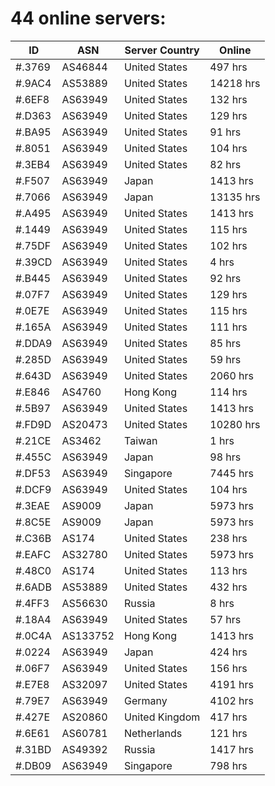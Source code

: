 # 44 online servers:

| ID | ASN | Server Country | Online |
| ------ | ------ | ------ | ------ |
| #.3769 | AS46844 | United States | 497 hrs |
| #.9AC4 | AS53889 | United States | 14218 hrs |
| #.6EF8 | AS63949 | United States | 132 hrs |
| #.D363 | AS63949 | United States | 129 hrs |
| #.BA95 | AS63949 | United States | 91 hrs |
| #.8051 | AS63949 | United States | 104 hrs |
| #.3EB4 | AS63949 | United States | 82 hrs |
| #.F507 | AS63949 | Japan | 1413 hrs |
| #.7066 | AS63949 | Japan | 13135 hrs |
| #.A495 | AS63949 | United States | 1413 hrs |
| #.1449 | AS63949 | United States | 115 hrs |
| #.75DF | AS63949 | United States | 102 hrs |
| #.39CD | AS63949 | United States | 4 hrs |
| #.B445 | AS63949 | United States | 92 hrs |
| #.07F7 | AS63949 | United States | 129 hrs |
| #.0E7E | AS63949 | United States | 115 hrs |
| #.165A | AS63949 | United States | 111 hrs |
| #.DDA9 | AS63949 | United States | 85 hrs |
| #.285D | AS63949 | United States | 59 hrs |
| #.643D | AS63949 | United States | 2060 hrs |
| #.E846 | AS4760 | Hong Kong | 114 hrs |
| #.5B97 | AS63949 | United States | 1413 hrs |
| #.FD9D | AS20473 | United States | 10280 hrs |
| #.21CE | AS3462 | Taiwan | 1 hrs |
| #.455C | AS63949 | Japan | 98 hrs |
| #.DF53 | AS63949 | Singapore | 7445 hrs |
| #.DCF9 | AS63949 | United States | 104 hrs |
| #.3EAE | AS9009 | Japan | 5973 hrs |
| #.8C5E | AS9009 | Japan | 5973 hrs |
| #.C36B | AS174 | United States | 238 hrs |
| #.EAFC | AS32780 | United States | 5973 hrs |
| #.48C0 | AS174 | United States | 113 hrs |
| #.6ADB | AS53889 | United States | 432 hrs |
| #.4FF3 | AS56630 | Russia | 8 hrs |
| #.18A4 | AS63949 | United States | 57 hrs |
| #.0C4A | AS133752 | Hong Kong | 1413 hrs |
| #.0224 | AS63949 | Japan | 424 hrs |
| #.06F7 | AS63949 | United States | 156 hrs |
| #.E7E8 | AS32097 | United States | 4191 hrs |
| #.79E7 | AS63949 | Germany | 4102 hrs |
| #.427E | AS20860 | United Kingdom | 417 hrs |
| #.6E61 | AS60781 | Netherlands | 121 hrs |
| #.31BD | AS49392 | Russia | 1417 hrs |
| #.DB09 | AS63949 | Singapore | 798 hrs |

